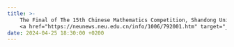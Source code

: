 ```yaml
---
title: >-
    The Final of The 15th Chinese Mathematics Competition, Shandong University: <strong>First Prize</strong>🥇(Top 0.09%)
    <a href="https://neunews.neu.edu.cn/info/1006/792001.htm" target="_blank"> <span class="badge badge-pill badge-info">Featured</span> </a>
date: 2024-04-25 18:30:00 +0200
---
```

